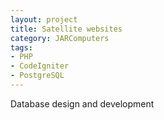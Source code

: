 ```yaml
---
layout: project
title: Satellite websites
category: JARComputers
tags:
- PHP
- CodeIgniter
- PostgreSQL
---
```


Database design and development

